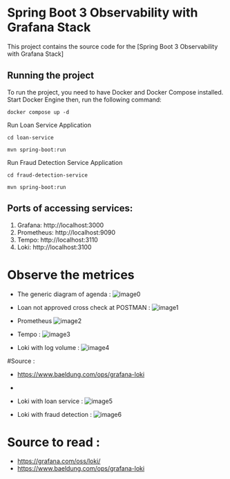 # Spring Boot 3 Observability with Grafana Stack

This project contains the source code for the [Spring Boot 3 Observability with Grafana Stack]
## Running the project

To run the project, you need to have Docker and Docker Compose installed. Start Docker Engine then, run the following command:

```docker compose up -d```

Run Loan Service Application

```cd loan-service```

```mvn spring-boot:run```

Run Fraud Detection Service Application

```cd fraud-detection-service```

```mvn spring-boot:run```


## Ports of accessing services:
1. Grafana: http://localhost:3000
2. Prometheus: http://localhost:9090
3. Tempo: http://localhost:3110
4. Loki: http://localhost:3100

# Observe the metrices

- The generic diagram of agenda :
![image0](https://github.com/AadityaUoHyd/springboot3-with-observability-demo/blob/master/img.png)

- Loan not approved cross check at POSTMAN :
![image1](https://github.com/AadityaUoHyd/springboot3-with-observability-demo/blob/master/not_approved.png)

- Prometheus
![image2](https://github.com/AadityaUoHyd/springboot3-with-observability-demo/blob/master/prometheus.png)

- Tempo :
![image3](https://github.com/AadityaUoHyd/springboot3-with-observability-demo/blob/master/tempo.png)

- Loki with log volume :
![image4](https://github.com/AadityaUoHyd/springboot3-with-observability-demo/blob/master/loki_logVolume.png)

#Source :
- https://www.baeldung.com/ops/grafana-loki 
- 
- Loki with loan service :
![image5](https://github.com/AadityaUoHyd/springboot3-with-observability-demo/blob/master/loki_with_the_loan_service.png)

- Loki with fraud detection :
![image6](https://github.com/AadityaUoHyd/springboot3-with-observability-demo/blob/master/loki_with_the_fraud_detection.png)

# Source to read :
- https://grafana.com/oss/loki/ 
- https://www.baeldung.com/ops/grafana-loki
